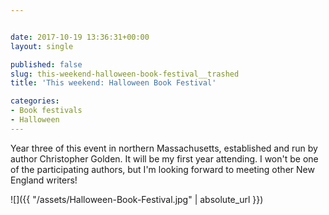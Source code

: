 ```yaml
---


date: 2017-10-19 13:36:31+00:00
layout: single

published: false
slug: this-weekend-halloween-book-festival__trashed
title: 'This weekend: Halloween Book Festival'

categories:
- Book festivals
- Halloween
---
```


Year three of this event in northern Massachusetts, established and run by author Christopher Golden. It will be my first year attending. I won't be one of the participating authors, but I'm looking forward to meeting other New England writers!

![]({{ "/assets/Halloween-Book-Festival.jpg" | absolute_url }})


